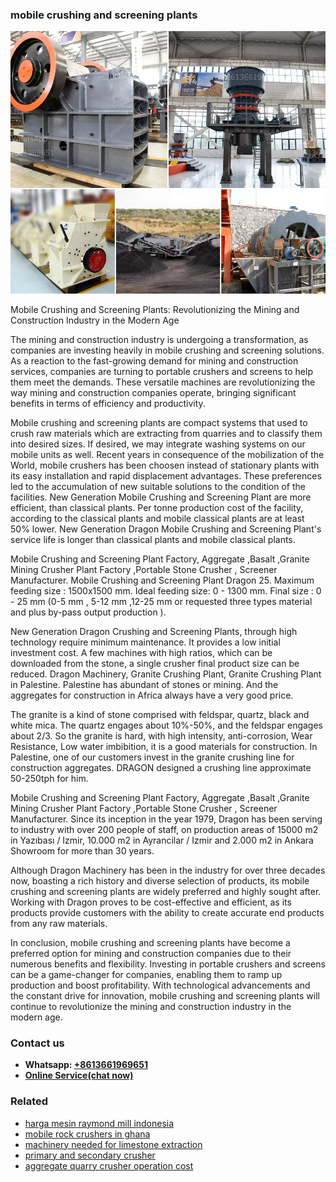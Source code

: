 <h3>mobile crushing and screening plants</h3><img src='1708663406.jpg' alt=''><p>Mobile Crushing and Screening Plants: Revolutionizing the Mining and Construction Industry in the Modern Age</p><p>The mining and construction industry is undergoing a transformation, as companies are investing heavily in mobile crushing and screening solutions. As a reaction to the fast-growing demand for mining and construction services, companies are turning to portable crushers and screens to help them meet the demands. These versatile machines are revolutionizing the way mining and construction companies operate, bringing significant benefits in terms of efficiency and productivity.</p><p>Mobile crushing and screening plants are compact systems that used to crush raw materials which are extracting from quarries and to classify them into desired sizes. If desired, we may integrate washing systems on our mobile units as well. Recent years in consequence of the mobilization of the World, mobile crushers has been choosen instead of stationary plants with its easy installation and rapid displacement advantages. These preferences led to the accumulation of new suitable solutions to the condition of the facilities. New Generation Mobile Crushing and Screening Plant are more efficient, than classical plants. Per tonne production cost of the facility, according to the classical plants and mobile classical plants are at least 50% lower. New Generation Dragon Mobile Crushing and Screening Plant's service life is longer than classical plants and mobile classical plants.</p><p>Mobile Crushing and Screening Plant Factory, Aggregate ,Basalt ,Granite Mining Crusher Plant Factory ,Portable Stone Crusher , Screener Manufacturer. Mobile Crushing and Screening Plant Dragon 25. Maximum feeding size : 1500x1500 mm. Ideal feeding size: 0 - 1300 mm. Final size : 0 - 25 mm (0-5 mm , 5-12 mm ,12-25 mm or requested three types material and plus by-pass output production ). </p><p>New Generation Dragon Crushing and Screening Plants, through high technology require minimum maintenance. It provides a low initial investment cost. A few machines with high ratios, which can be downloaded from the stone, a single crusher final product size can be reduced. Dragon Machinery, Granite Crushing Plant, Granite Crushing Plant in Palestine. Palestine has abundant of stones or mining. And the aggregates for construction in Africa always have a very good price. </p><p>The granite is a kind of stone comprised with feldspar, quartz, black and white mica. The quartz engages about 10%-50%, and the feldspar engages about 2/3. So the granite is hard, with high intensity, anti-corrosion, Wear Resistance, Low water imbibition, it is a good materials for construction. In Palestine, one of our customers invest in the granite crushing line for construction aggregates. DRAGON designed a crushing line approximate 50-250tph for him. </p><p>Mobile Crushing and Screening Plant Factory, Aggregate ,Basalt ,Granite Mining Crusher Plant Factory ,Portable Stone Crusher , Screener Manufacturer. Since its inception in the year 1979, Dragon has been serving to industry with over 200 people of staff, on production areas of 15000 m2 in Yazıbası / Izmir, 10.000 m2 in Ayrancilar / Izmir and 2.000 m2 in Ankara Showroom for more than 30 years.</p><p>Although Dragon Machinery has been in the industry for over three decades now, boasting a rich history and diverse selection of products, its mobile crushing and screening plants are widely preferred and highly sought after. Working with Dragon proves to be cost-effective and efficient, as its products provide customers with the ability to create accurate end products from any raw materials.</p><p>In conclusion, mobile crushing and screening plants have become a preferred option for mining and construction companies due to their numerous benefits and flexibility. Investing in portable crushers and screens can be a game-changer for companies, enabling them to ramp up production and boost profitability. With technological advancements and the constant drive for innovation, mobile crushing and screening plants will continue to revolutionize the mining and construction industry in the modern age.</p><h3>Contact us</h3><ul><li><strong>Whatsapp:&nbsp;<a href="https://wa.me/8613661969651">+8613661969651</a></strong></li><li><a href="https://swt.shibang-china.com/?git&amp;zhl&amp;mobile crushing and screening plants"><strong>Online Service(chat now)</strong></a></li></ul><h3>Related</h3><ul><li><a href='harga mesin raymond mill indonesia.md'>harga mesin raymond mill indonesia</a></li><li><a href='mobile rock crushers in ghana.md'>mobile rock crushers in ghana</a></li><li><a href='machinery needed for limestone extraction.md'>machinery needed for limestone extraction</a></li><li><a href='primary and secondary crusher.md'>primary and secondary crusher</a></li><li><a href='aggregate quarry crusher operation cost.md'>aggregate quarry crusher operation cost</a></li></ul>